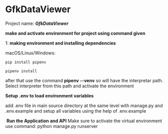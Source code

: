 # GfkDataViewer

Project name: **_GfkDataViewer_**

**make and activate environment for project using command given**

1: **making environment and installing dependencies**

macOS/Linux/Windows:
```
pip install pipenv
```
```
pipenv install
```

after that use the command **pipenv --venv** so will have the interpretar path.
Select interpreter from this path and activate the environment

**Setup .env to load environment variables**


add .env file in main source directory at the same level with manage.py and .env.example
and setup all variables using the help of .env.example

​
**Run the Application and API**
Make sure to activate the virtual environment
​use command: python manage.py runserver

